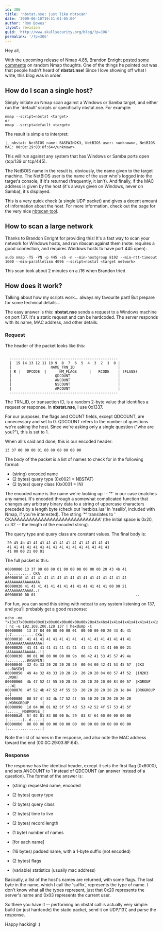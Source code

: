 ```yaml
---
id: 306
title: 'nbstat.nse: just like nbtscan'
date: '2009-06-10T19:51:01-05:00'
author: 'Ron Bowes'
layout: revision
guid: 'http://www.skullsecurity.org/blog/?p=306'
permalink: '/?p=306'
---
```


Hey all,

With the upcoming release of Nmap 4.85, Brandon Enright [posted some comments](http://seclists.org/nmap-dev/2009/q2/0647.html) on random Nmap thoughts. One of the things he pointed out was that people hadn't heard of **nbstat.nse**! Since I love showing off what I write, this blog was in order.

## How do I scan a single host?

Simply initiate an Nmap scan against a Windows or Samba target, and either run the 'default' scripts or specifically nbstat.nse. For example:

```
nmap --script=nbstat <target>
or
nmap --script=default <target>
```

The result is simple to interpret:

```
|_ nbstat: NetBIOS name: BASEWIN2K3, NetBIOS user: <unknown>, NetBIOS MAC: 00:0c:29:03:8f:64</unknown>
```

This will run against any system that has Windows or Samba ports open (tcp/139 or tcp/445).

The NetBOIS name in the result is, obviously, the name given to the target machine. The NetBIOS user is the name of the user who's logged into the target's console, if it's returned (frequently, it isn't). And finally, if the MAC address is given by the host (it's always given on Windows, never on Samba), it's displayed.

This is a very quick check (a single UDP packet) and gives a decent amount of information about the host. For more information, check out the page for the very nice [nbtscan tool](http://www.inetcat.net/software/nbtscan.html).

## How to scan a large network

Thanks to Brandon Enright for providing this! It's a fast way to scan your network for Windows hosts, and run nbscan against them (note: requires a good connection, and requires Windows hosts to have port 445 open):

```
sudo nmap -T5 -PN -p 445 -sS -n --min-hostgroup 8192 --min-rtt-timeout 1000 --min-parallelism 4096 --script=nbstat <target network>
```

This scan took about 2 minutes on a /16 when Brandon tried.

## How does it work?

Talking about how my scripts work... always my favourite part! But prepare for some technical details...

The easy answer is this: **nbstat.nse** sends a request to a Windows machine on port 137. It's a static request and can be hardcoded. The server responds with its name, MAC address, and other details.

### Request

The header of the packet looks like this:

```

  --------------------------------------------------
  |  15 14 13 12 11 10 9  8  7  6  5  4  3  2  1  0 |
  |                  NAME_TRN_ID                    |
  | R |   OPCODE  |      NM_FLAGS      |   RCODE    | (FLAGS)
  |                    QDCOUNT                      |
  |                    ANCOUNT                      |
  |                    NSCOUNT                      |
  |                    ARCOUNT                      |
  --------------------------------------------------
```

The TRN\_ID, or transaction ID, is a random 2-byte value that identifies a request or response. In **nbstat.nse**, I use 0x1337.

For our purposes, the flags and COUNT fields, except QDCOUNT, are unnecessary and set to 0. QDCOUNT refers to the number of questions we're asking the host. Since we're asking only a single question ("who are you?"), this is set to 1.

When all's said and done, this is our encoded header:

```
13 37 00 00 00 01 00 00 00 00 00 00
```

The body of the packet is a list of names to check for in the following format:

- (string) encoded name
- (2 bytes) query type (0x0021 = NBSTAT)
- (2 bytes) query class (0x0001 = IN)

The encoded name is the name we're looking up -- '\*' in our case (matches any name). It's encoded through a somewhat complicated function that changes any arbitrary binary data to a string of uppercase characters preceded by a length byte (check out 'netbios.lua' in 'nselib', included with Nmap, if you're interested). The string '\*' translates to ' CKAAAAAAAAAAAAAAAAAAAAAAAAAAAAAA' (the initial space is 0x20, or 32 -- the length of the encoded string).

The query type and query class are constant values. The final body is:

```
 20 43 4b 41 41 41 41 41 41 41 41 41 41 41 41 41 
 41 41 41 41 41 41 41 41 41 41 41 41 41 41 41 41 
 41 00 00 21 00 01
```

The full packet is this:

```
00000000 13 37 00 00 00 01 00 00 00 00 00 00 20 43 4b 41    .7.......... CKA
00000010 41 41 41 41 41 41 41 41 41 41 41 41 41 41 41 41    AAAAAAAAAAAAAAAA
00000020 41 41 41 41 41 41 41 41 41 41 41 41 41 00 00 21    AAAAAAAAAAAAA..!
00000030 00 01                                              ..
```

For fun, you can send this string with netcat to any system listening on 137, and you'll probably get a good response:

```
echo -ne "x13x37x00x00x00x01x00x00x00x00x00x00x20x43x4bx41x41x41x41x41x41x41x41x41x41x41x41x41x41x41x41x41x41x41x41x41x41x41x41x41x41x41x41x41x41x00x00x21x00x01" | nc -u 192.168.200.128 137 | hexdump -C
00000000  13 37 84 00 00 00 00 01  00 00 00 00 20 43 4b 41  |.7.......... CKA|
00000010  41 41 41 41 41 41 41 41  41 41 41 41 41 41 41 41  |AAAAAAAAAAAAAAAA|
00000020  41 41 41 41 41 41 41 41  41 41 41 41 41 00 00 21  |AAAAAAAAAAAAA..!|
00000030  00 01 00 00 00 00 00 9b  06 42 41 53 45 57 49 4e  |.........BASEWIN|
00000040  32 4b 33 20 20 20 20 20  00 04 00 42 41 53 45 57  |2K3     ...BASEW|
00000050  49 4e 32 4b 33 20 20 20  20 20 20 04 00 57 4f 52  |IN2K3      ..WOR|
00000060  4b 47 52 4f 55 50 20 20  20 20 20 20 00 84 00 57  |KGROUP      ...W|
00000070  4f 52 4b 47 52 4f 55 50  20 20 20 20 20 20 1e 84  |ORKGROUP      ..|
00000080  00 57 4f 52 4b 47 52 4f  55 50 20 20 20 20 20 20  |.WORKGROUP      |
00000090  1d 04 00 01 02 5f 5f 4d  53 42 52 4f 57 53 45 5f  |.....__MSBROWSE_|
000000a0  5f 02 01 84 00 00 0c 29  03 8f 64 00 00 00 00 00  |_......)..d.....|
000000b0  00 00 00 00 00 00 00 00  00 00 00 00 00 00 00 00  |................|
```

Note the list of names in the response, and also note the MAC address toward the end (00:0C:29:03:8F:64).

### Response

The response has the identical header, except it sets the first flag (0x8000), and sets ANCOUNT to 1 instead of QDCOUNT (an answer instead of a question). The format of the answer is:

- (string) requested name, encoded
- (2 bytes) query type
- (2 bytes) query class
- (2 bytes) time to live
- (2 bytes) record length
- (1 byte) number of names
- \[for each name\]
- (16 bytes) padded name, with a 1-byte suffix (not encoded)
- (2 bytes) flags

- (variable) statistics (usually mac address)

Basically, a list of the host's names are returned, with some flags. The last byte in the name, which I call the 'suffix', represents the type of name. I don't know what all the types represent, just that 0x20 represents the server's name and 0x03 represents the current user.

So there you have it -- performing an nbstat call is actually very simple: build (or just hardcode) the static packet, send it on UDP/137, and parse the response.

Happy hacking! :)